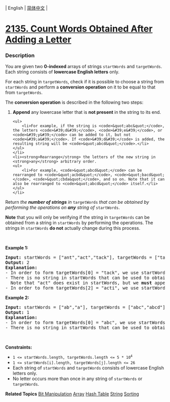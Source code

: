 | English | [简体中文](README.md) |

# [2135. Count Words Obtained After Adding a Letter](https://leetcode-cn.com/problems/count-words-obtained-after-adding-a-letter)
 ### Description
<p>You are given two <strong>0-indexed</strong> arrays of strings <code>startWords</code> and <code>targetWords</code>. Each string consists of <strong>lowercase English letters</strong> only.</p>

<p>For each string in <code>targetWords</code>, check if it is possible to choose a string from <code>startWords</code> and perform a <strong>conversion operation</strong> on it to be equal to that from <code>targetWords</code>.</p>

<p>The <strong>conversion operation</strong> is described in the following two steps:</p>

<ol>
	<li><strong>Append</strong> any lowercase letter that is <strong>not present</strong> in the string to its end.

	<ul>
		<li>For example, if the string is <code>&quot;abc&quot;</code>, the letters <code>&#39;d&#39;</code>, <code>&#39;e&#39;</code>, or <code>&#39;y&#39;</code> can be added to it, but not <code>&#39;a&#39;</code>. If <code>&#39;d&#39;</code> is added, the resulting string will be <code>&quot;abcd&quot;</code>.</li>
	</ul>
	</li>
	<li><strong>Rearrange</strong> the letters of the new string in <strong>any</strong> arbitrary order.
	<ul>
		<li>For example, <code>&quot;abcd&quot;</code> can be rearranged to <code>&quot;acbd&quot;</code>, <code>&quot;bacd&quot;</code>, <code>&quot;cbda&quot;</code>, and so on. Note that it can also be rearranged to <code>&quot;abcd&quot;</code> itself.</li>
	</ul>
	</li>
</ol>

<p>Return <em>the <strong>number of strings</strong> in </em><code>targetWords</code><em> that can be obtained by performing the operations on <strong>any</strong> string of </em><code>startWords</code>.</p>

<p><strong>Note</strong> that you will only be verifying if the string in <code>targetWords</code> can be obtained from a string in <code>startWords</code> by performing the operations. The strings in <code>startWords</code> <strong>do not</strong> actually change during this process.</p>

<p>&nbsp;</p>
<p><strong>Example 1:</strong></p>

<pre>
<strong>Input:</strong> startWords = [&quot;ant&quot;,&quot;act&quot;,&quot;tack&quot;], targetWords = [&quot;tack&quot;,&quot;act&quot;,&quot;acti&quot;]
<strong>Output:</strong> 2
<strong>Explanation:</strong>
- In order to form targetWords[0] = &quot;tack&quot;, we use startWords[1] = &quot;act&quot;, append &#39;k&#39; to it, and rearrange &quot;actk&quot; to &quot;tack&quot;.
- There is no string in startWords that can be used to obtain targetWords[1] = &quot;act&quot;.
  Note that &quot;act&quot; does exist in startWords, but we <strong>must</strong> append one letter to the string before rearranging it.
- In order to form targetWords[2] = &quot;acti&quot;, we use startWords[1] = &quot;act&quot;, append &#39;i&#39; to it, and rearrange &quot;acti&quot; to &quot;acti&quot; itself.
</pre>

<p><strong>Example 2:</strong></p>

<pre>
<strong>Input:</strong> startWords = [&quot;ab&quot;,&quot;a&quot;], targetWords = [&quot;abc&quot;,&quot;abcd&quot;]
<strong>Output:</strong> 1
<strong>Explanation:</strong>
- In order to form targetWords[0] = &quot;abc&quot;, we use startWords[0] = &quot;ab&quot;, add &#39;c&#39; to it, and rearrange it to &quot;abc&quot;.
- There is no string in startWords that can be used to obtain targetWords[1] = &quot;abcd&quot;.
</pre>

<p>&nbsp;</p>
<p><strong>Constraints:</strong></p>

<ul>
	<li><code>1 &lt;= startWords.length, targetWords.length &lt;= 5 * 10<sup>4</sup></code></li>
	<li><code>1 &lt;= startWords[i].length, targetWords[j].length &lt;= 26</code></li>
	<li>Each string of <code>startWords</code> and <code>targetWords</code> consists of lowercase English letters only.</li>
	<li>No letter occurs more than once in any string of <code>startWords</code> or <code>targetWords</code>.</li>
</ul>

**Related Topics**  [Bit Manipulation](https://leetcode-cn.com/tag/bit-manipulation) [Array](https://leetcode-cn.com/tag/array) [Hash Table](https://leetcode-cn.com/tag/hash-table) [String](https://leetcode-cn.com/tag/string) [Sorting](https://leetcode-cn.com/tag/sorting) 